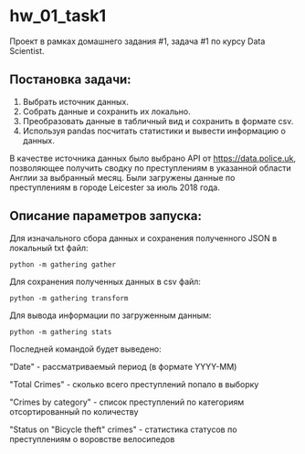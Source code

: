 # hw_01_task1

Проект в рамках домашнего задания #1, задача #1 по курсу Data Scientist.

## Постановка задачи:
  1. Выбрать источник данных.
  2. Собрать данные и сохранить их локально.
  3. Преобразовать данные в табличный вид и сохранить в формате csv.
  4. Используя pandas посчитать статистики и вывести информацию о данных.


В качестве источника данных было выбрано API от https://data.police.uk,
позволяющее получить сводку по преступлениям в указанной области Англии за выбранный месяц.
Были загружены данные по преступлениям в городе Leicester за июль 2018 года.

## Описание параметров запуска:

Для изначального сбора данных и сохранения полученного JSON в локальный txt файл:

  `python -m gathering gather`

Для сохранения полученных данных в csv файл:

  `python -m gathering transform`

Для вывода информации по загруженным данным:

  `python -m gathering stats`

Последней командой будет выведено:

"Date" - рассматриваемый период (в формате YYYY-MM)

"Total Crimes" - сколько всего преступлений попало в выборку

"Crimes by category" - список преступлений по категориям отсортированный по количеству

"Status on "Bicycle theft" crimes" - статистика статусов по преступлениям о воровстве велосипедов
